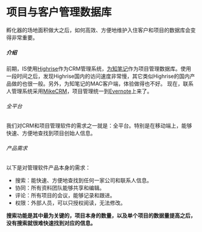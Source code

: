 # 项目与客户管理数据库

孵化器的场地面积做大之后，如何高效、方便地维护入住客户和项目的数据库会变得非常重要。

##### 介绍
前期，IS使用[Highrise](highrisehq.com)作为CRM管理系统，[为知笔记](https://note.wiz.cn/login?redirectUrl=https%3A%2F%2Fnote.wiz.cn%2Fweb)作为项目管理数据库。使用一段时间之后，发现Highrise国内的访问速度非常慢，其它类似Highrise的国内产品做的也很一般。另外，为知笔记的MAC客户端，体验做得也不好。
现在，联系人管理系统采用[MikeCRM](http://www.mikecrm.com/)，项目管理统一到[Evernote](evernote.com)上来了。

###### 全平台
我们对CRM和项目管理软件的需求之一就是：全平台。特别是在移动端上，能够快速、方便地查找到项目创始人信息。

###### 产品需求
以下是对管理软件产品本身的需求：

- 搜索：能快速、方便地查找到任何一家公司和联系人信息。
- 协同：所有资料团队能够共享和编辑。
- 评论：所有项目的会议，能够记录和跟进。
- 权限：外部人员，可以只授权阅读，无法修改。

**搜索功能是其中最为关键的，项目本身的数量，以及单个项目的数据量提高之后，没有搜索就很难快速找到对应的信息。**

